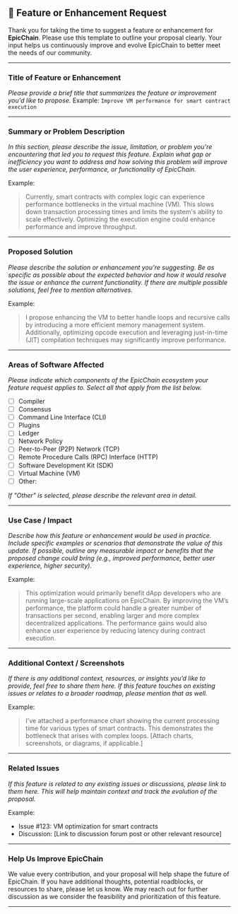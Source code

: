 ## 🌟 Feature or Enhancement Request
Thank you for taking the time to suggest a feature or enhancement for **EpicChain**. Please use this template to outline your proposal clearly. Your input helps us continuously improve and evolve EpicChain to better meet the needs of our community.

---

### **Title of Feature or Enhancement**
*Please provide a brief title that summarizes the feature or improvement you'd like to propose.*
Example: `Improve VM performance for smart contract execution`

---

### **Summary or Problem Description**
*In this section, please describe the issue, limitation, or problem you're encountering that led you to request this feature. Explain what gap or inefficiency you want to address and how solving this problem will improve the user experience, performance, or functionality of EpicChain.*

Example:
> Currently, smart contracts with complex logic can experience performance bottlenecks in the virtual machine (VM). This slows down transaction processing times and limits the system's ability to scale effectively. Optimizing the execution engine could enhance performance and improve throughput.

---

### **Proposed Solution**
*Please describe the solution or enhancement you're suggesting. Be as specific as possible about the expected behavior and how it would resolve the issue or enhance the current functionality. If there are multiple possible solutions, feel free to mention alternatives.*

Example:
> I propose enhancing the VM to better handle loops and recursive calls by introducing a more efficient memory management system. Additionally, optimizing opcode execution and leveraging just-in-time (JIT) compilation techniques may significantly improve performance.

---

### **Areas of Software Affected**
*Please indicate which components of the EpicChain ecosystem your feature request applies to. Select all that apply from the list below.*

- [ ] Compiler
- [ ] Consensus
- [ ] Command Line Interface (CLI)
- [ ] Plugins
- [ ] Ledger
- [ ] Network Policy
- [ ] Peer-to-Peer (P2P) Network (TCP)
- [ ] Remote Procedure Calls (RPC) Interface (HTTP)
- [ ] Software Development Kit (SDK)
- [ ] Virtual Machine (VM)
- [ ] Other:

*If "Other" is selected, please describe the relevant area in detail.*

---

### **Use Case / Impact**
*Describe how this feature or enhancement would be used in practice. Include specific examples or scenarios that demonstrate the value of this update. If possible, outline any measurable impact or benefits that the proposed change could bring (e.g., improved performance, better user experience, higher security).*

Example:
> This optimization would primarily benefit dApp developers who are running large-scale applications on EpicChain. By improving the VM’s performance, the platform could handle a greater number of transactions per second, enabling larger and more complex decentralized applications. The performance gains would also enhance user experience by reducing latency during contract execution.

---

### **Additional Context / Screenshots**
*If there is any additional context, resources, or insights you’d like to provide, feel free to share them here. If this feature touches on existing issues or relates to a broader roadmap, please mention that as well.*

Example:
> I've attached a performance chart showing the current processing time for various types of smart contracts. This demonstrates the bottleneck that arises with complex loops. [Attach charts, screenshots, or diagrams, if applicable.]

---

### **Related Issues**
*If this feature is related to any existing issues or discussions, please link to them here. This will help maintain context and track the evolution of the proposal.*

Example:
- Issue #123: VM optimization for smart contracts
- Discussion: [Link to discussion forum post or other relevant resource]

---

### **Help Us Improve EpicChain**
We value every contribution, and your proposal will help shape the future of EpicChain. If you have additional thoughts, potential roadblocks, or resources to share, please let us know. We may reach out for further discussion as we consider the feasibility and prioritization of this feature.

---
